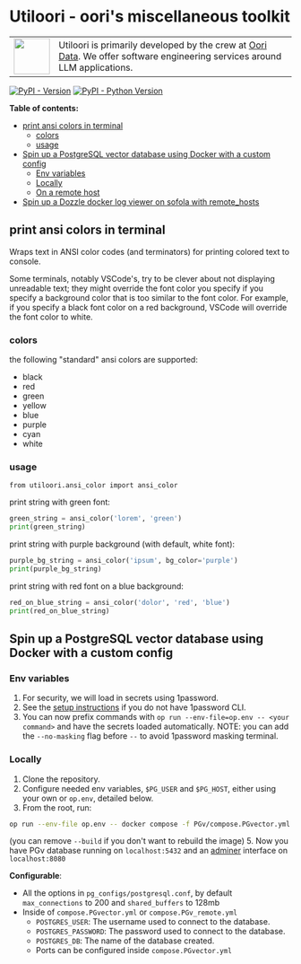 <h1>Utiloori - oori's miscellaneous toolkit</h1>

<table><tr>
  <td><a href="https://oori.dev/"><img src="https://www.oori.dev/assets/branding/oori_Logo_FullColor.png" width="64" /></a></td>
  <td>Utiloori is primarily developed by the crew at <a href="https://oori.dev/">Oori Data</a>. We offer software engineering services around LLM applications.</td>
</tr></table>

[![PyPI - Version](https://img.shields.io/pypi/v/utiloori.svg)](https://pypi.org/project/utiloori)
[![PyPI - Python Version](https://img.shields.io/pypi/pyversions/utiloori.svg)](https://pypi.org/project/utiloori)

__Table of contents:__
- [print ansi colors in terminal](#print-ansi-colors-in-terminal)
  - [colors](#colors)
  - [usage](#usage)
- [Spin up a PostgreSQL vector database using Docker with a custom config](#spin-up-a-postgresql-vector-database-using-docker-with-a-custom-config)
  - [Env variables](#env-variables)
  - [Locally](#locally)
  - [On a remote host](#on-a-remote-host)
- [Spin up a Dozzle docker log viewer on sofola with remote\_hosts](#spin-up-a-dozzle-docker-log-viewer-on-sofola-with-remote_hosts)

## print ansi colors in terminal
Wraps text in ANSI color codes (and terminators) for printing colored text to console.

Some terminals, notably VSCode's, try to be clever about not displaying unreadable text; they might override the font color you specify if you specify a background color that is too similar to the font color. For example, if you specify a black font color on a red background, VSCode will override the font color to white.

### colors
the following "standard" ansi colors are supported:
- black
- red
- green
- yellow
- blue
- purple
- cyan
- white

### usage
`from utiloori.ansi_color import ansi_color`

print string with green font:
```python
green_string = ansi_color('lorem', 'green')
print(green_string)
```

print string with purple background (with default, white font):
```python
purple_bg_string = ansi_color('ipsum', bg_color='purple')
print(purple_bg_string)
```

print string with red font on a blue background:
```python
red_on_blue_string = ansi_color('dolor', 'red', 'blue')
print(red_on_blue_string)
```

## Spin up a PostgreSQL vector database using Docker with a custom config
### Env variables
1. For security, we will load in secrets using 1password.
2. See the [setup instructions](https://github.com/OoriData/sysops/wiki/Developer-tips-%26-tricks#using-1password-environments) if you do not have 1password CLI. 
3. You can now prefix commands with `op run --env-file=op.env -- <your command>` and have the secrets loaded automatically.
NOTE: you can add the `--no-masking` flag before `--` to avoid 1password masking terminal.

### Locally
1. Clone the repository.
2. Configure needed env variables, `$PG_USER` and `$PG_HOST`, either using your own or `op.env`, detailed below.
3. From the root, run:
```sh
op run --env-file op.env -- docker compose -f PGv/compose.PGvector.yml up -d --build
```
(you can remove `--build` if you don't want to rebuild the image)
5. Now you have PGv database running on `localhost:5432` and an [adminer](https://www.adminer.org/) interface on `localhost:8080`

__Configurable__:
- All the options in `pg_configs/postgresql.conf`, by default `max_connections` to 200  and `shared_buffers` to 128mb
- Inside of `compose.PGvector.yml` or `compose.PGv_remote.yml`
  - `POSTGRES_USER`: The username used to connect to the database.
  - `POSTGRES_PASSWORD`: The password used to connect to the database.
  - `POSTGRES_DB`: The name of the database created.
  - Ports can be configured inside `compose.PGvector.yml`
